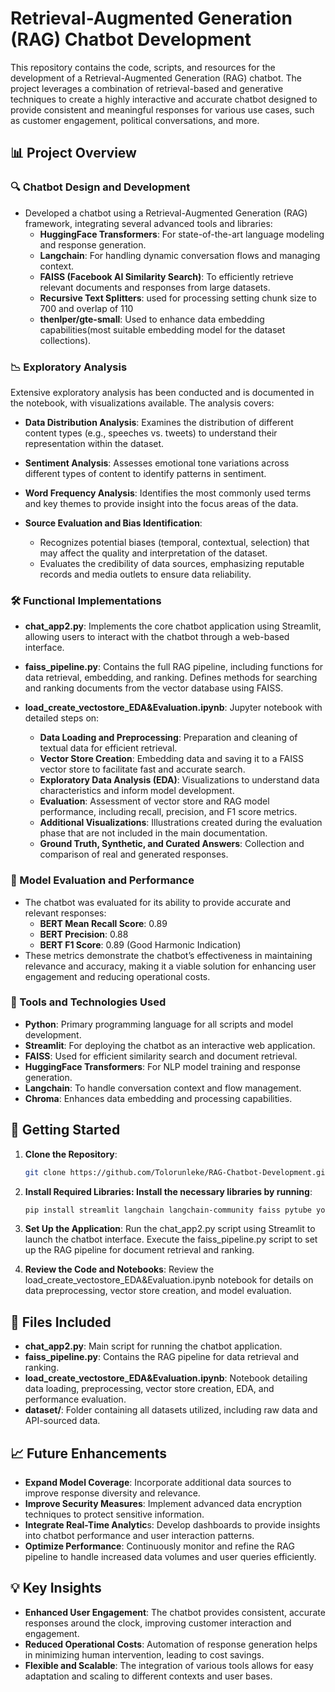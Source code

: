 # Retrieval-Augmented Generation (RAG) Chatbot Development

This repository contains the code, scripts, and resources for the development of a Retrieval-Augmented Generation (RAG) chatbot. The project leverages a combination of retrieval-based and generative techniques to create a highly interactive and accurate chatbot designed to provide consistent and meaningful responses for various use cases, such as customer engagement, political conversations, and more.

## 📊 Project Overview

### 🔍 Chatbot Design and Development
- Developed a chatbot using a Retrieval-Augmented Generation (RAG) framework, integrating several advanced tools and libraries:
  - **HuggingFace Transformers**: For state-of-the-art language modeling and response generation.
  - **Langchain**: For handling dynamic conversation flows and managing context.
  - **FAISS (Facebook AI Similarity Search)**: To efficiently retrieve relevant documents and responses from large datasets.
  - **Recursive Text Splitters**: used for processing setting chunk size to 700 and overlap of 110
  - **thenlper/gte-small**: Used to enhance data embedding capabilities(most suitable embedding model for the dataset collections).

### 📉 Exploratory Analysis
Extensive exploratory analysis has been conducted and is documented in the notebook, with visualizations available. The analysis covers:
- **Data Distribution Analysis**: Examines the distribution of different content types (e.g., speeches vs. tweets) to understand their representation within the dataset.
- **Sentiment Analysis**: Assesses emotional tone variations across different types of content to identify patterns in sentiment.
- **Word Frequency Analysis**: Identifies the most commonly used terms and key themes to provide insight into the focus areas of the data.

- **Source Evaluation and Bias Identification**:
  - Recognizes potential biases (temporal, contextual, selection) that may affect the quality and interpretation of the dataset.
  - Evaluates the credibility of data sources, emphasizing reputable records and media outlets to ensure data reliability.

### 🛠️ Functional Implementations
- **chat_app2.py**: Implements the core chatbot application using Streamlit, allowing users to interact with the chatbot through a web-based interface.
- **faiss_pipeline.py**: Contains the full RAG pipeline, including functions for data retrieval, embedding, and ranking. Defines methods for searching and ranking documents from the vector database using FAISS.
- **load_create_vectostore_EDA&Evaluation.ipynb**: Jupyter notebook with detailed steps on:

  - **Data Loading and Preprocessing**: Preparation and cleaning of textual data for efficient retrieval.
  - **Vector Store Creation**: Embedding data and saving it to a FAISS vector store to facilitate fast and accurate search.
  - **Exploratory Data Analysis (EDA)**: Visualizations to understand data characteristics and inform model development.
  - **Evaluation**: Assessment of vector store and RAG model performance, including recall, precision, and F1 score metrics.
  - **Additional Visualizations**: Illustrations created during the evaluation phase that are not included in the main documentation.
  - **Ground Truth, Synthetic, and Curated Answers**: Collection and comparison of real and generated responses.

### 🔐 Model Evaluation and Performance
- The chatbot was evaluated for its ability to provide accurate and relevant responses:
  - **BERT Mean Recall Score**: 0.89
  - **BERT Precision**: 0.88
  - **BERT F1 Score**: 0.89 (Good Harmonic Indication)
- These metrics demonstrate the chatbot’s effectiveness in maintaining relevance and accuracy, making it a viable solution for enhancing user engagement and reducing operational costs.

### 📂 Tools and Technologies Used
- **Python**: Primary programming language for all scripts and model development.
- **Streamlit**: For deploying the chatbot as an interactive web application.
- **FAISS**: Used for efficient similarity search and document retrieval.
- **HuggingFace Transformers**: For NLP model training and response generation.
- **Langchain**: To handle conversation context and flow management.
- **Chroma**: Enhances data embedding and processing capabilities.

## 🚀 Getting Started

1. **Clone the Repository**:
   ```bash
   git clone https://github.com/Tolorunleke/RAG-Chatbot-Development.git

2. **Install Required Libraries: Install the necessary libraries by running**:
    ```bash
    pip install streamlit langchain langchain-community faiss pytube youtube-transcript-api nltk wordcloud bert_score rouge

3. **Set Up the Application**:
    Run the chat_app2.py script using Streamlit to launch the chatbot interface.
    Execute the faiss_pipeline.py script to set up the RAG pipeline for document retrieval and ranking.

4.  **Review the Code and Notebooks**:
    Review the load_create_vectostore_EDA&Evaluation.ipynb notebook for details on data preprocessing, vector store creation, and model evaluation.

## 📂 Files Included

- **chat_app2.py**: Main script for running the chatbot application.
- **faiss_pipeline.py**: Contains the RAG pipeline for data retrieval and ranking.
- **load_create_vectostore_EDA&Evaluation.ipynb**: Notebook detailing data loading, preprocessing, vector store creation, EDA, and performance evaluation.
- **dataset/**: Folder containing all datasets utilized, including raw data and API-sourced data.

## 📈 Future Enhancements

- **Expand Model Coverage**: Incorporate additional data sources to improve response diversity and relevance.
- **Improve Security Measures**: Implement advanced data encryption techniques to protect sensitive information.
- **Integrate Real-Time Analytic**s: Develop dashboards to provide insights into chatbot performance and user interaction patterns.
- **Optimize Performance**: Continuously monitor and refine the RAG pipeline to handle increased data volumes and user queries efficiently.

## 💡 Key Insights

- **Enhanced User Engagement**: The chatbot provides consistent, accurate responses around the clock, improving customer interaction and engagement.
- **Reduced Operational Costs**: Automation of response generation helps in minimizing human intervention, leading to cost savings.
- **Flexible and Scalable**: The integration of various tools allows for easy adaptation and scaling to different contexts and user bases.
